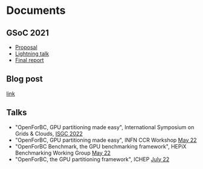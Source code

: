 # Documents

## GSoC 2021 

- [Proposal](https://hepsoftwarefoundation.org/gsoc/2021/proposal_openForBC.html)
- [Lightning talk](https://indico.cern.ch/event/1068812/contributions/4499885/attachments/2298613/3909379/OpenForBC%20-%20lightning%20talks%20session.pdf)
- [Final report](https://drive.google.com/file/d/1TxD_QDafASffrOeSY7TD_LKyscx4VPGj/view)

## Blog post
[link](https://hackmd.io/@gfronze/r1j6FIb9U)

## Talks

- "OpenForBC, GPU partitioning made easy", International Symposium on Grids & Clouds, [ISGC 2022](https://indico4.twgrid.org/event/20/contributions/1070/)
- "OpenForBC, GPU partitioning made easy", INFN CCR Workshop [May 22](https://agenda.infn.it/event/30202/contributions/168561/attachments/91273/123843/OpenForBC%20-%20CCR22.pdf)
- "OpenForBC Benchmark, the GPU benchmarking framework", HEPiX Benchmarking Working Group [May 22](https://indico.cern.ch/event/1164120/contributions/4901818/attachments/2462272/4221765/OpenForBC%20-%20Hepix%20140622.pdf)
- "OpenForBC, the GPU partitioning framework", ICHEP [July 22](https://agenda.infn.it/event/28874/contributions/171211/)
